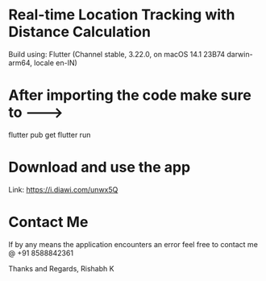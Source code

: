 
# Real-time Location Tracking with Distance Calculation

Build using:
Flutter (Channel stable, 3.22.0, on macOS 14.1 23B74 darwin-arm64, locale en-IN)

# After importing the code make sure to --->
flutter pub get
flutter run

# Download and use the app 
Link: https://i.diawi.com/unwx5Q
# Contact Me
If by any means the application encounters an error feel free to contact me @ +91 8588842361

Thanks and Regards,
Rishabh K


